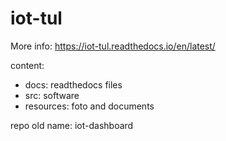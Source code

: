 # iot-tul

More info: https://iot-tul.readthedocs.io/en/latest/

content:
* docs: readthedocs files
* src: software
* resources: foto and documents


repo old name: iot-dashboard

